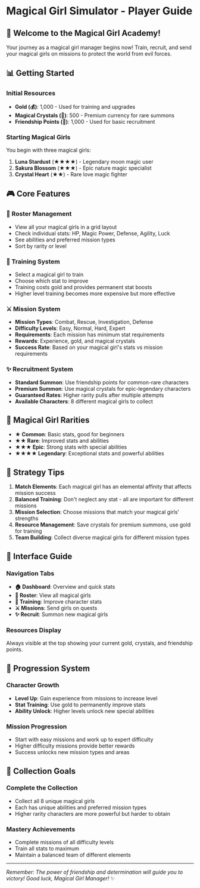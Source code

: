 # Magical Girl Simulator - Player Guide

## 🌟 Welcome to the Magical Girl Academy!

Your journey as a magical girl manager begins now! Train, recruit, and send your magical girls on missions to protect the world from evil forces.

## 📊 Getting Started

### Initial Resources
- **Gold (💰)**: 1,000 - Used for training and upgrades
- **Magical Crystals (💎)**: 500 - Premium currency for rare summons
- **Friendship Points (💖)**: 1,000 - Used for basic recruitment

### Starting Magical Girls
You begin with three magical girls:
1. **Luna Stardust** (★★★★) - Legendary moon magic user
2. **Sakura Blossom** (★★★) - Epic nature magic specialist  
3. **Crystal Heart** (★★) - Rare love magic fighter

## 🎮 Core Features

### 👥 Roster Management
- View all your magical girls in a grid layout
- Check individual stats: HP, Magic Power, Defense, Agility, Luck
- See abilities and preferred mission types
- Sort by rarity or level

### 💪 Training System
- Select a magical girl to train
- Choose which stat to improve
- Training costs gold and provides permanent stat boosts
- Higher level training becomes more expensive but more effective

### ⚔️ Mission System
- **Mission Types**: Combat, Rescue, Investigation, Defense
- **Difficulty Levels**: Easy, Normal, Hard, Expert
- **Requirements**: Each mission has minimum stat requirements
- **Rewards**: Experience, gold, and magical crystals
- **Success Rate**: Based on your magical girl's stats vs mission requirements

### ✨ Recruitment System
- **Standard Summon**: Use friendship points for common-rare characters
- **Premium Summon**: Use magical crystals for epic-legendary characters
- **Guaranteed Rates**: Higher rarity pulls after multiple attempts
- **Available Characters**: 8 different magical girls to collect

## 🌈 Magical Girl Rarities

- **★ Common**: Basic stats, good for beginners
- **★★ Rare**: Improved stats and abilities
- **★★★ Epic**: Strong stats with special abilities
- **★★★★ Legendary**: Exceptional stats and powerful abilities

## 🎯 Strategy Tips

1. **Match Elements**: Each magical girl has an elemental affinity that affects mission success
2. **Balanced Training**: Don't neglect any stat - all are important for different missions
3. **Mission Selection**: Choose missions that match your magical girls' strengths
4. **Resource Management**: Save crystals for premium summons, use gold for training
5. **Team Building**: Collect diverse magical girls for different mission types

## 📱 Interface Guide

### Navigation Tabs
- **🏠 Dashboard**: Overview and quick stats
- **👥 Roster**: View all magical girls
- **💪 Training**: Improve character stats
- **⚔️ Missions**: Send girls on quests
- **✨ Recruit**: Summon new magical girls

### Resources Display
Always visible at the top showing your current gold, crystals, and friendship points.

## 🌟 Progression System

### Character Growth
- **Level Up**: Gain experience from missions to increase level
- **Stat Training**: Use gold to permanently improve stats
- **Ability Unlock**: Higher levels unlock new special abilities

### Mission Progression
- Start with easy missions and work up to expert difficulty
- Higher difficulty missions provide better rewards
- Success unlocks new mission types and areas

## 🎉 Collection Goals

### Complete the Collection
- Collect all 8 unique magical girls
- Each has unique abilities and preferred mission types
- Higher rarity characters are more powerful but harder to obtain

### Mastery Achievements
- Complete missions of all difficulty levels
- Train all stats to maximum
- Maintain a balanced team of different elements

---

*Remember: The power of friendship and determination will guide you to victory! Good luck, Magical Girl Manager!* ✨